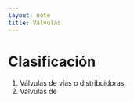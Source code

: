 ```yaml
---
layout: note
title: Válvulas
---
```


# Clasificación
1. Válvulas de vías o distribuidoras.
2. Válvulas de 